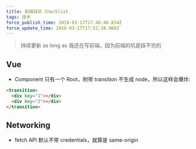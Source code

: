 ```yaml
---
title: 前端踩坑 Checklist
tags: 技术
force_publish_time: 2018-03-17T17:48:48.834Z
force_update_time: 2018-03-17T17:52:38.960Z
---
```


> 持续更新 as long as 我还在写前端，因为前端的坑是踩不完的

## Vue
- Component 只有一个 Root，附带 transition 不生成 node，所以这样会爆炸:
```html
<transition>
  <div key="1"></div>
  <div key="2"></div>
</transition>
```

## Networking
- fetch API 默认不带 credentials，就算是 same-origin
